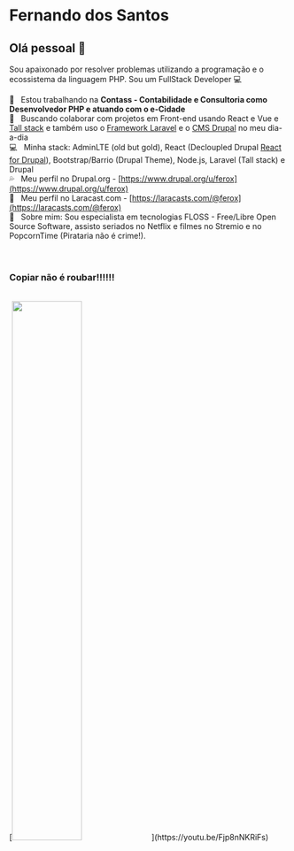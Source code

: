 # Fernando dos Santos

## Olá pessoal 👋
Sou apaixonado por resolver problemas utilizando a programação e o ecossistema da linguagem PHP.
Sou um FullStack Developer :computer:

 :rocket:  &nbsp; Estou trabalhando na **Contass - Contabilidade e Consultoria como Desenvolvedor PHP e atuando com o e-Cidade**
 <br/> :purple_heart: &nbsp; Buscando colaborar com projetos em Front-end usando React e Vue e [Tall stack](https://tallstack.dev/) e também uso o [Framework Laravel](https://laravel.com/) e o [CMS Drupal](https://www.drupal.org/) no meu dia-a-dia
 <br/> :computer: &nbsp; Minha stack: AdminLTE (old but gold), React (Decloupled Drupal [React for Drupal](https://reactfordrupal.com/)), Bootstrap/Barrio (Drupal Theme), Node.js, Laravel (Tall stack) e Drupal
 <br/> :sweat_drops: &nbsp; Meu perfil no Drupal.org - [https://www.drupal.org/u/ferox](https://www.drupal.org/u/ferox)
 <br/> :izakaya_lantern: &nbsp; Meu perfil no Laracast.com - [https://laracasts.com/@ferox](https://laracasts.com/@ferox)
 <br/> 💬  &nbsp; Sobre mim: Sou especialista em tecnologias FLOSS - Free/Libre Open Source Software, assisto seriados no Netflix e filmes no Stremio e no PopcornTime (Pirataria não é crime!).
<br/><br/><br/>
### Copiar não é roubar!!!!!!
<br/>
[<img src="https://i.ytimg.com/vi_webp/Fjp8nNKRiFs/maxresdefault.webp" width="50%">](https://youtu.be/Fjp8nNKRiFs)
